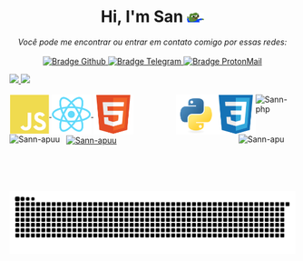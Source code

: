 
  ### <h1 align="center"> Hi, I'm San <img src="https://github.com/SanNw/SanNw/blob/main/.github/images/64CQ5cH.gif" width="30px"></h1>
  
  <p align="center">
    <i>Você pode me encontrar ou entrar em contato comigo por essas redes:</i>
    <br/><br/>
    <a href="https://github.com/SanNw" target="_blank">
        <img src="https://img.shields.io/badge/-Github-000?logo=github&style=flat&logoColor=white" alt="Bradge Github" />
    </a>
    <a href="https://t.me/Sannwe" target="_blank">
        <img src="https://img.shields.io/badge/-Telegram-2CA5E0?logo=telegram&style=flat&logoColor=white" alt="Bradge Telegram" />
    </a>
    <a href="mailto:sannwe@protonmail.com" target="_blank">
        <img src="https://img.shields.io/badge/-ProtonMail-8B89CC?logo=protonmail&style=flat&logoColor=white" alt="Bradge ProtonMail" />
    </a>
  </p>
   <div>
    <a href="https://github.com/SanNw">
    <img  height="160em" src="https://github-readme-stats.vercel.app/api?username=SanNw&show_icons=true&theme=dracula&include_all_commits=true&count_private=true"/>
    <img  height="160em" src="https://github-readme-stats.vercel.app/api/top-langs/?username=SanNw&layout=compact&langs_count=7&theme=dracula"/>
  </div>

  <div style="display: inline_block"><br>
  <img align="right" alt="Sann-php" height="70" width="70" src="https://cdn.jsdelivr.net/gh/devicons/devicon/icons/php/php-plain.svg" />
  <img align="center" alt="Sann-Js" height="70" width="70" src="https://raw.githubusercontent.com/devicons/devicon/master/icons/javascript/javascript-plain.svg">
  <img align="center" alt="Sann-React" height="70" width="70" src="https://raw.githubusercontent.com/devicons/devicon/master/icons/react/react-original.svg">
  <img align="center" alt="Sann-HTML" height="70" width="70" src="https://raw.githubusercontent.com/devicons/devicon/master/icons/html5/html5-original.svg">
  <img align="right" alt="Sann-CSS" height="70" width="70" src="https://raw.githubusercontent.com/devicons/devicon/master/icons/css3/css3-original.svg">
  <img align="right" alt="Sann-Python" height="70" width="70" src="https://raw.githubusercontent.com/devicons/devicon/master/icons/python/python-original.svg">
  <img align="right"  alt="Sann-apu" height="100" width="100"   src="https://user-images.githubusercontent.com/59961703/133307785-30a55ade-7340-444b-b9ba-c579714e7523.png">
  <img align="left"   alt="Sann-apuu" height="'100" width="100" src="https://user-images.githubusercontent.com/59961703/133307868-154f7a10-17a0-4011-90a5-e02758ee4fc3.png">
  <img align="center" alt="Sann-apuu" height="'80" width="80" src="https://user-images.githubusercontent.com/59961703/133349380-82e8b390-d623-4081-823c-78558b5ae663.png">
</div>

 <div>
   
   
   ![Snake animation](https://github.com/SanNw/SanNw/blob/output/github-contribution-grid-snake.svg)
 </div>
